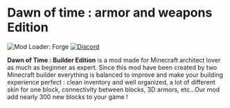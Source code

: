 # Dawn of time : armor and weapons Edition
![Mod Loader: Forge](https://img.shields.io/badge/loader-forge-1976d2?style=flat-square&color=orange&logo=curseforge&labelColor=0d1117)
<a href="https://discord.gg/MrHu9MJ">
  <img alt="Discord" src="https://img.shields.io/discord/303974483591692289?color=informational&label=discord&logo=discord&style=flat-square&logoColor=white&labelColor=0d1117">
</a>

**Dawn of Time : Builder Edition** is a mod made for Minecraft architect lover as much as beginner as expert. Since this mod have been created by two Minecraft builder everything is balanced to improve and make your building experience perfect : clean inventory and well organized, a lot of different skin for one block, connectivity between blocks, 3D armors, etc…Our mod add nearly 300 new blocks to your game !